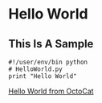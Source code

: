 Hello World
============

This Is A Sample
----------------

	#!/user/env/bin python
	# HelloWorld.py
	print "Hello World"
	
[Hello World from OctoCat](https://github.com/octocat/Hello-World)
